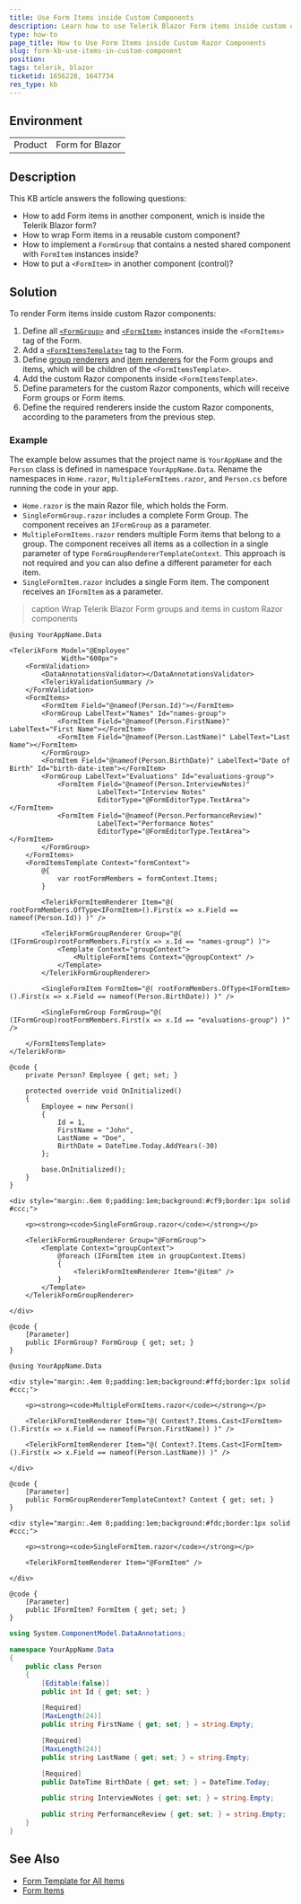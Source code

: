 ```yaml
---
title: Use Form Items inside Custom Components
description: Learn how to use Telerik Blazor Form items inside custom components. See how to add Form items to child components of the Telerik Blazor Form and the FormItemsTemplate.
type: how-to
page_title: How to Use Form Items inside Custom Razor Components
slug: form-kb-use-items-in-custom-component
position: 
tags: telerik, blazor
ticketid: 1656228, 1647734
res_type: kb
---
```


## Environment

<table>
    <tbody>
        <tr>
            <td>Product</td>
            <td>Form for Blazor</td>
        </tr>
    </tbody>
</table>


## Description

This KB article answers the following questions:

* How to add Form items in another component, wnich is inside the Telerik Blazor form?
* How to wrap Form items in a reusable custom component?
* How to implement a `FormGroup` that contains a nested shared component with `FormItem` instances inside?
* How to put a `<FormItem>` in another component (control)?


## Solution

To render Form items inside custom Razor components:

1. Define all [`<FormGroup>`](slug:form-formgroups) and [`<FormItem>`](slug:form-formitems) instances inside the `<FormItems>` tag of the Form.
1. Add a [`<FormItemsTemplate>`](slug:form-formitems-formitemstemplate) tag to the Form.
1. Define [group renderers](slug:form-formitems-formitemstemplate#form-group-renderer) and [item renderers](slug:form-formitems-formitemstemplate#form-item-renderer) for the Form groups and items, which will be children of the `<FormItemsTemplate>`.
1. Add the custom Razor components inside `<FormItemsTemplate>`.
1. Define parameters for the custom Razor components, which will receive Form groups or Form items.
1. Define the required renderers inside the custom Razor components, according to the parameters from the previous step.

### Example

The example below assumes that the project name is `YourAppName` and the `Person` class is defined in namespace `YourAppName.Data`. Rename the namespaces in `Home.razor`, `MultipleFormItems.razor`, and `Person.cs` before running the code in your app.

* `Home.razor` is the main Razor file, which holds the Form.
* `SingleFormGroup.razor` includes a complete Form Group. The component receives an `IFormGroup` as a parameter.
* `MultipleFormItems.razor` renders multiple Form items that belong to a group. The component receives all items as a collection in a single parameter of type `FormGroupRendererTemplateContext`. This approach is not required and you can also define a different parameter for each item.
* `SingleFormItem.razor` includes a single Form item. The component receives an `IFormItem` as a parameter.

>caption Wrap Telerik Blazor Form groups and items in custom Razor components

<div class="skip-repl"></div>

````RAZOR Home.razor
@using YourAppName.Data

<TelerikForm Model="@Employee"
             Width="600px">
    <FormValidation>
        <DataAnnotationsValidator></DataAnnotationsValidator>
        <TelerikValidationSummary />
    </FormValidation>
    <FormItems>
        <FormItem Field="@nameof(Person.Id)"></FormItem>
        <FormGroup LabelText="Names" Id="names-group">
            <FormItem Field="@nameof(Person.FirstName)" LabelText="First Name"></FormItem>
            <FormItem Field="@nameof(Person.LastName)" LabelText="Last Name"></FormItem>
        </FormGroup>
        <FormItem Field="@nameof(Person.BirthDate)" LabelText="Date of Birth" Id="birth-date-item"></FormItem>
        <FormGroup LabelText="Evaluations" Id="evaluations-group">
            <FormItem Field="@nameof(Person.InterviewNotes)"
                      LabelText="Interview Notes"
                      EditorType="@FormEditorType.TextArea"></FormItem>
            <FormItem Field="@nameof(Person.PerformanceReview)"
                      LabelText="Performance Notes"
                      EditorType="@FormEditorType.TextArea"></FormItem>
        </FormGroup>
    </FormItems>
    <FormItemsTemplate Context="formContext">
        @{
            var rootFormMembers = formContext.Items;
        }

        <TelerikFormItemRenderer Item="@( rootFormMembers.OfType<IFormItem>().First(x => x.Field == nameof(Person.Id)) )" />

        <TelerikFormGroupRenderer Group="@( (IFormGroup)rootFormMembers.First(x => x.Id == "names-group") )">
            <Template Context="groupContext">
                <MultipleFormItems Context="@groupContext" />
            </Template>
        </TelerikFormGroupRenderer>

        <SingleFormItem FormItem="@( rootFormMembers.OfType<IFormItem>().First(x => x.Field == nameof(Person.BirthDate)) )" />

        <SingleFormGroup FormGroup="@( (IFormGroup)rootFormMembers.First(x => x.Id == "evaluations-group") )" />

    </FormItemsTemplate>
</TelerikForm>

@code {
    private Person? Employee { get; set; }

    protected override void OnInitialized()
    {
        Employee = new Person()
        {
            Id = 1,
            FirstName = "John",
            LastName = "Doe",
            BirthDate = DateTime.Today.AddYears(-30)
        };

        base.OnInitialized();
    }
}
````
````RAZOR SingleFormGroup.razor
<div style="margin:.6em 0;padding:1em;background:#cf9;border:1px solid #ccc;">

    <p><strong><code>SingleFormGroup.razor</code></strong></p>

    <TelerikFormGroupRenderer Group="@FormGroup">
        <Template Context="groupContext">
            @foreach (IFormItem item in groupContext.Items)
            {
                <TelerikFormItemRenderer Item="@item" />
            }
        </Template>
    </TelerikFormGroupRenderer>

</div>

@code {
    [Parameter]
    public IFormGroup? FormGroup { get; set; }
}
````
````RAZOR MultipleFormItems.razor
@using YourAppName.Data

<div style="margin:.4em 0;padding:1em;background:#ffd;border:1px solid #ccc;">

    <p><strong><code>MultipleFormItems.razor</code></strong></p>

    <TelerikFormItemRenderer Item="@( Context?.Items.Cast<IFormItem>().First(x => x.Field == nameof(Person.FirstName)) )" />

    <TelerikFormItemRenderer Item="@( Context?.Items.Cast<IFormItem>().First(x => x.Field == nameof(Person.LastName)) )" />

</div>

@code {
    [Parameter]
    public FormGroupRendererTemplateContext? Context { get; set; }
}
````
````RAZOR SingleFormItem.razor
<div style="margin:.4em 0;padding:1em;background:#fdc;border:1px solid #ccc;">

    <p><strong><code>SingleFormItem.razor</code></strong></p>

    <TelerikFormItemRenderer Item="@FormItem" />

</div>

@code {
    [Parameter]
    public IFormItem? FormItem { get; set; }
}
````
````C# Person.cs
using System.ComponentModel.DataAnnotations;

namespace YourAppName.Data
{
    public class Person
    {
        [Editable(false)]
        public int Id { get; set; }

        [Required]
        [MaxLength(24)]
        public string FirstName { get; set; } = string.Empty;

        [Required]
        [MaxLength(24)]
        public string LastName { get; set; } = string.Empty;

        [Required]
        public DateTime BirthDate { get; set; } = DateTime.Today;

        public string InterviewNotes { get; set; } = string.Empty;

        public string PerformanceReview { get; set; } = string.Empty;
    }
}
````


## See Also

* [Form Template for All Items](slug:form-formitems-formitemstemplate)
* [Form Items](slug:form-formitems)

